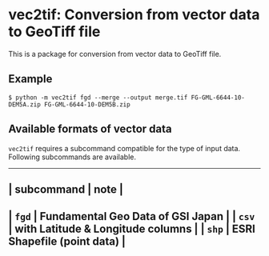 # vec2tif: Conversion from vector data to GeoTiff file

This is a package for conversion from vector data to GeoTiff file.

## Example

```{shell}
$ python -m vec2tif fgd --merge --output merge.tif FG-GML-6644-10-DEM5A.zip FG-GML-6644-10-DEM5B.zip
```

## Available formats of vector data

`vec2tif` requires a subcommand compatible for the type of input data. Following subcommands are available.

--------------------------------------------------
| subcommand | note                              |
--------------------------------------------------
| `fgd`      | Fundamental Geo Data of GSI Japan |
| `csv`      | with Latitude & Longitude columns |
| `shp`      | ESRI Shapefile (point data)       |
--------------------------------------------------
